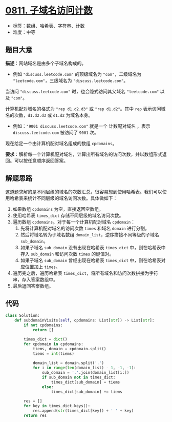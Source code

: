# [0811. 子域名访问计数](https://leetcode-cn.com/problems/subdomain-visit-count/)

- 标签：数组、哈希表、字符串、计数
- 难度：中等

## 题目大意

**描述**：网站域名是由多个子域名构成的。

- 例如 `"discuss.leetcode.com"` 的顶级域名为 `"com"`，二级域名为 `"leetcode.com"`，三级域名为 `"discuss.leetcode.com"`。

当访问 `"discuss.leetcode.com"` 时，也会隐式访问其父域名 `"leetcode.com"` 以及 `"com"`。

计算机配对域名的格式为 `"rep d1.d2.d3"` 或 `"rep d1.d2"`。其中 `rep` 表示访问域名的次数，`d1.d2.d3` 或 `d1.d2` 为域名本身。

- 例如：`"9001 discuss.leetcode.com"` 就是一个 计数配对域名 ，表示 `discuss.leetcode.com` 被访问了 `9001` 次。

现在给定一个由计算机配对域名组成的数组 `cpdomains`。

**要求**：解析每一个计算机配对域名，计算出所有域名的访问次数，并以数组形式返回。可以按任意顺序返回答案。

## 解题思路

这道题求解的是不同层级的域名的次数汇总，很容易想到使用哈希表。我们可以使用哈希表来统计不同层级的域名访问次数。具体做如下：

1. 如果数组 `cpdomains` 为空，直接返回空数组。
2. 使用哈希表 `times_dict` 存储不同层级的域名访问次数。
3. 遍历数组 `cpdomains`。对于每一个计算机配对域名 `cpdomain`：
    1. 先将计算机配对域名的访问次数 `times` 和域名 `domain` 进行分割。
    2. 然后将域名转为子域名数组 `domain_list`，逆序拼接不同等级的子域名 `sub_domain`。
    3. 如果子域名 `sub_domain` 没有出现在哈希表 `times_dict` 中，则在哈希表中存入 `sub_domain` 和访问次数 `times` 的键值对。
    4. 如果子域名 `sub_domain` 曾经出现在哈希表 `times_dict` 中，则在哈希表对应位置加上 `times`。
4. 遍历完之后，遍历哈希表 `times_dict`，将所有域名和访问次数拼接为字符串，存入答案数组中。
5. 最后返回答案数组。

## 代码

```Python
class Solution:
    def subdomainVisits(self, cpdomains: List[str]) -> List[str]:
        if not cpdomains:
            return []

        times_dict = dict()
        for cpdomain in cpdomains:
            tiems, domain = cpdomain.split()
            tiems = int(tiems)
            
            domain_list = domain.split('.')
            for i in range(len(domain_list) - 1, -1, -1):
                sub_domain = '.'.join(domain_list[i:])
                if sub_domain not in times_dict:
                    times_dict[sub_domain] = tiems
                else:
                    times_dict[sub_domain] += tiems
        
        res = []
        for key in times_dict.keys():
            res.append(str(times_dict[key]) + ' ' + key)
        return res
```

